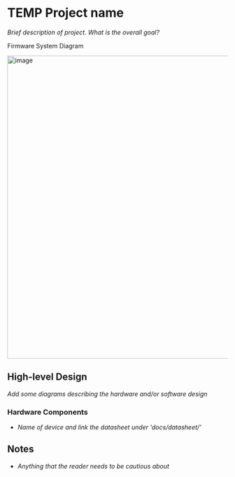 # TEMP Project name

_Brief description of project. What is the overall goal?_

Firmware System Diagram

<img width="692" alt="image" src="https://github.com/UBCSailbot/com-module-firmware/assets/144284916/c1f9b2fc-40b4-414a-8d1a-b80418eed409">


## High-level Design

_Add some diagrams describing the hardware and/or software design_

### Hardware Components

- _Name of device and link the datasheet under 'docs/datasheet/'_

## Notes

- _Anything that the reader needs to be cautious about_
